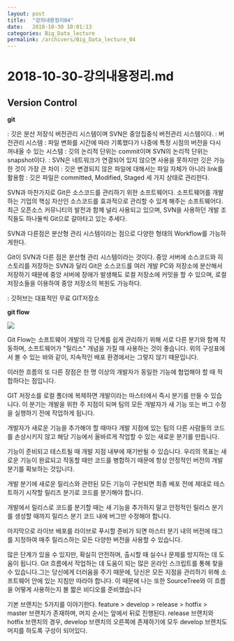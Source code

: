 ```yaml
---
layout: post
title:  "강의내용정리04"
date:   2018-10-30 10:01:13
categories: Big_Data_lecture
permalink: /archivers/Big_Data_lecture_04
---
```


# 2018-10-30-강의내용정리.md

## Version Control

**git**

: 깃은 분산 저장식 버전관리 시스템이며 SVN은 중앙집중식 버전관리 시스템이다.
: 버전관리 시스템 : 파일 변화를 시간에 따라 기록했다가 나중에 특정 시점의 버전을 다시 꺼내올 수 있는 시스템
: 깃의 논리적 단위는 commit이며 SVN의 논리적 단위는 snapshot이다.
: SVN은 네트워크가 연결되어 있지 않으면 사용을 못하지만 깃은 가능한 것이 가장 큰 차이
: 깃은 변경되지 않은 파일에 대해서는 파일 자체가 아니라 link를 활용함
: 깃은 파일은 committed, Modified, Staged 세 가지 상태로 관리한다.


SVN과 마찬가지로 Git은 소스코드를 관리하기 위한 소프트웨어다. 소프트웨어를 개발하는 기업의 핵심 자산인 소스코드를 효과적으로 관리할 수 있게 해주는 소프트웨어다. 최근 오픈소스 커뮤니티의 발전과 함께 널리 사용되고 있으며, SVN을 사용하던 개발 조직들도 하나둘씩 Git으로 갈아타고 있는 추세다.

SVN과 다른점은 분산형 관리 시스템이라는 점으로 다양한 형태의 Workflow를 가능하게한다.

Git이 SVN과 다른 점은 분산형 관리 시스템이라는 것이다. 중앙 서버에 소스코드와 히스토리를 저장하는 SVN과 달리 Git은 소스코드를 여러 개발 PC와 저장소에 분산해서 저장하기 때문에 중앙 서버에 장애가 발생해도 로컬 저장소에 커밋을 할 수 있으며, 로컬 저장소들을 이용하여 중앙 저장소의 복원도 가능하다.

: 깃허브는 대표적인 무료 GIT저장소


**git flow**

<a href='https://photos.google.com/share/AF1QipOo8QrO01BK4-k-T24c9hJyvpyprVS08P8nxf6hQLC8q1T-_5pp_m8YKEt5rDKxvA?key=bllSN3plM2FvYTRJdVB3emFYNjlXRXhzWldsTkxn'><img src='https://lh3.googleusercontent.com/N6jzfITFiY0mmeDRctTpZ2DW2aEGFGyNu34eoVpdBoTB3kRm8qMsOr5y6JOLeRbZSwz-zfDUdpKFDU6KL5oINQWu_ZF-C0OUbTqBbdaGu9gBLHR23JWfsfCNGWJvZjl51FfnBGu8_oCISnPCrSIcWxFWq96EyWRtRgAXaZZQ0M4D7umrBnUc4v4oTGUTA8o-WdyxyqMfLlgZtKAaeDe9ViBJy4-MwqleLiieFR0evGBk9ImpcvjdqMH9tBv2ukKmi0V7asrjXhby0dm3pby690-63Z6OobR0CeVfCfE13xb8JpoMH_ZilxOxB9clRTLbeWhkiJ4WyHV3fWsaHE5XUzc_znODSxqSWCgyY1Z4NfKbempvj0KVLRm6ytw3B_9DNG-jCiJgmOHH1tzsvJAxaaW9FBr6-o58RJDmpaCQ_BYeiPfyVkAy3ouJzHSw6gl_WMDq8FeMC2UvEIZ0Dicjb3TmO05MIQcoZXMf1RFjcITxFtW6GiYUk9pbuXeZCOFrF5vRqImGdhtMDlQAmieKriUcZeDq3gXM194rZ_zrrodNa9O1knuVms9pIIZngxMjW-r186O2KjeMpNrXajWii7_j_47JREu2ll6io8wmCgidahn8xHUFZOeEnrKkj1fXKy_GShs67NqDvhEl-0gFT0mrZ0tBN0AcJJic1NesnnXjpN65NQZsjSoK5lRo5y9Xn6Rxt8IER0cxoJwAKwAwPdlajhCs2DCcyeRu=w673-h488-no' /></a>

Git Flow는 소프트웨어 개발의 각 단계를 쉽게 관리하기 위해 서로 다른 분기와 함께 작동하며, 소프트웨어가 "릴리스" 개념을 가질 때 사용하는 것이 좋습니다. 위의 구성표에서 볼 수 있는 바와 같이, 지속적인 배포 환경에서는 그렇지 않기 때문입니다.

이러한 흐름의 또 다른 장점은 한 명 이상의 개발자가 동일한 기능에 협업해야 할 때 적합하다는 점입니다.

GIT 저장소를 로컬 폴더에 복제하면 개발이라는 마스터에서 즉시 분기를 만들 수 있습니다. 이 분기는 개발을 위한 주 지점이 되며 팀의 모든 개발자가 새 기능 또는 버그 수정을 실행하기 전에 작업하게 됩니다.

개발자가 새로운 기능을 추가해야 할 때마다 개발 지점에 있는 팀의 다른 사람들의 코드를 손상시키지 않고 해당 기능에서 올바르게 작업할 수 있는 새로운 분기를 만듭니다.

기능이 준비되고 테스트될 때 개발 지점 내부에 재기반될 수 있습니다. 우리의 목표는 새로운 기능이 완료되고 작동할 때만 코드를 병합하기 때문에 항상 안정적인 버전의 개발 분기를 확보하는 것입니다.

개발 분기에 새로운 릴리스와 관련된 모든 기능이 구현되면 최종 배포 전에 제대로 테스트하기 시작할 릴리즈 분기로 코드를 분기해야 합니다.

개발에서 릴리스로 코드를 분기할 때는 새 기능을 추가하지 말고 안정적인 릴리스 분기를 생성할 때까지 릴리스 분기 코드 내에 버그만 수정해야 합니다.

마지막으로 라이브 배포를 라이브로 푸시할 준비가 되면 마스터 분기 내의 버전에 태그를 지정하여 매주 릴리스하는 모든 다양한 버전을 사용할 수 있습니다.

많은 단계가 있을 수 있지만, 확실히 안전하며, 출시할 때 실수나 문제를 방지하는 데 도움이 됩니다. Git 흐름에서 작업하는 데 도움이 되는 많은 온라인 스크립트를 통해 찾을 수 있습니다.그는 당신에게 더러움을 주기 때문에, 당신은 모든 지점을 관리하기 위해 소프트웨어 안에 있는 지침만 따라야 합니다. 이 때문에 나는 또한 SourceTree와 이 흐름을 어떻게 사용하는지 볼 짧은 비디오를 준비했습니다

기본 브랜치는 5가지를 이야기한다. feature > develop > release > hotfix > master 브랜치가 존재하며, 머지 순서는 앞에서 뒤로 진행된다. release 브랜치와 hotfix 브랜치의 경우, develop 브랜치의 오른쪽에 존재하기에 모두 develop 브랜치도 머지를 하도록 구성이 되어있다.
